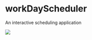 
# workDayScheduler
An interactive scheduling application

<img src="/Users/alyssademetro/Documents/UCF/workDayScheduler/FD7D645C-F9F9-4646-BB4C-09ACC5F53C35_1_105_c.jpeg">